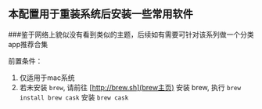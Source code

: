 ## 本配置用于重装系统后安装一些常用软件
###鉴于网络上貌似没有看到类似的主题，后续如有需要可针对该系列做一个分类app推荐合集

前置条件：
1. 仅适用于mac系统
2. 若未安装 `brew`, 请前往 [http://brew.sh](brew主页) 安装 brew, 执行 `brew install brew cask` 安装 `brew cask`
